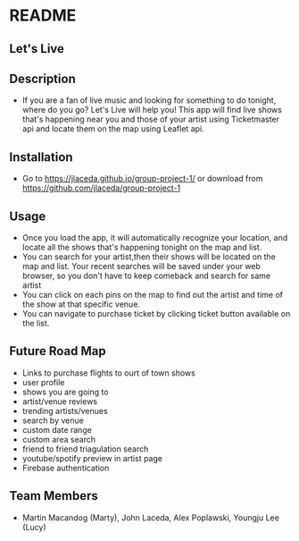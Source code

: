 
# README 

## Let's Live

## Description
- If you are a fan of live music and looking for something to do tonight, where do you go?
Let's Live will help you! 
This app will find live shows that's happening near you and those of your artist using Ticketmaster api  and locate them on the map using Leaflet api. 

## Installation
- Go to https://jlaceda.github.io/group-project-1/
or download from https://github.com/jlaceda/group-project-1

## Usage
- Once you load the app, it will automatically recognize your location, and locate all the shows that's happening tonight on the map and list. 
- You can search for your artist,then their shows will be located on the map and list. Your recent searches will be saved under your web browser, so you don't have to keep comeback and search for same artist
- You can  click on each pins on the map to find out the artist and time of the show at that specific venue.
- You can navigate to purchase ticket by clicking ticket button available on the list.

## Future Road Map
- Links to purchase flights to ourt of town shows
- user profile
- shows you are going to 
- artist/venue reviews  
- trending artists/venues
- search by venue
- custom date range
- custom area search
- friend to friend triagulation search
- youtube/spotify preview in artist page
- Firebase authentication

## Team Members
- Martin Macandog (Marty), John Laceda, Alex Poplawski, Youngju Lee (Lucy)
